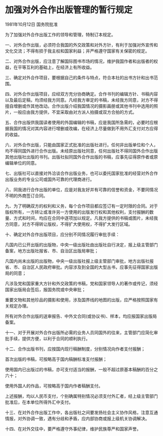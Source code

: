 # 加强对外合作出版管理的暂行规定

1981年10月12日 国务院批准

<!-- INFO END -->

为了加强对外合作出版工作的领导和管理，特制订本规定。

一、对外合作出版，必须符合我国的外交政策和对外方针，有利于加强对外宣传和文化交流；不得有损于我主权和国家利益；并严格遵守国家有关保密的规定。

二、对外合作出版，应注意了解国际图书市场的情况，维护我国作者和出版者的权益，在平等互利的基础上，在经济上有所收益。

三、确定对外合作项目，要根据自己的条件与特点，符合本社的出书方针和出书范围。

四、对外合作出版项目，应经双方充分协商确定。合作书刊的编辑方针、书稿内容以及最后定稿，均须经我方同意。凡经我方审定的书稿，未经我方同意，对方不得擅自增删或作其他改动。合作出版介绍我国情况的摄影画册或其他书刊中选用的照片，一般应由我方提供，不宜采取由对方派人拍摄或双方合拍的方式。

五、合作出版供我国读者使用的外国编辑的书稿，应是我国所急需的，必要时应根据我国的情况对其内容进行增删或改编，在经济上尽量做到不用外汇支付对方应得的收益。

六、对外合作出版，只能由国家正式批准的出版社进行。任何非出版单位和个人，均不得同国外进行合作出版。未经原出版社同意，任何出版社不得同国外合作出版其他出版社出版的书刊。出版社拟同国外合作出版的书稿，应事先征得原作者或原编辑单位的同意。

七、出版社可以直接对外洽谈合作出版业务，也可以委托国家批准的经营对外合作出版业务的专业公司或国外可靠的代理商进行。

八、同我进行合作出版的单位，应是对我友好并有可靠的信誉和资金，不要同情况不明的外商签订合同。

九、为了明确双方的权利和义务，每个合作项目都应签订有一定时限的合同。对于版权所有，一方转让或准许另一方使用的出版发行权和其他权利，支付报酬的数量、方式和时间，均应在合同中逐项加以规定。凡我方提供的书稿或图片，未经我方同意，对方不得转让版权，不得扩大使用权，不得扩大发行区域。

十、确定对外合作出版项目，应分别不同情况履行审批手续：

凡国内已公开出版的出版物，中央一级出版社由出版社自行决定，报上级主管部门备案，地方出版社报省、市、自治区出版局审批；

凡国内尚未出版的出版物，中央一级出版社报上级主管部门审批，地方出版社报省、市、自治区人民政府审批。内容涉及到全国的大型丛书，应事先征得国家出版局的同意；

凡涉及党和国家重大方针和外交政策的书稿，党和国家领导人的著作或传记，须经国家出版局会签后，报国务院或中央审批；

重要文物和其他珍品的摄影和使用，涉及国界线的地图的出版，应严格按照国家有关规定办理。

所有对外合作出版的送审报告、中外文合同(或协议书)、样本，均应报国家出版局备案。

十一、对于开展对外合作出版所必需的业务人员同国外的往来，主管部门应简化审批手续，提供方便，以利于合同的顺利执行。

十二、合作出版书刊，应按国内现行稿酬制度，分别情况向作者支付报酬；

首次出版的书稿，可按略高于国内稿酬标准支付报酬；

使用国内已出版过的书稿，亦可支付适当的报酬，一般不超过原基本稿酬的百分之六十；

使用外国人的作品，可按略高于国内作者稿酬支付。

上述报酬，均以人民币支付，个别确属特别情况必须支付外汇者，经上级主管部门批准后，在本单位所得外汇中支付。

十三、在对外合作出版工作中，各出版社之间要发扬社会主义协作风格，注意互通情报，对外协调一致，遇有分歧和矛盾，应内部协商或报上级机关协调解决。

十四、在对外交往中，要严格遵守外事纪律，维护民族尊严和国家声誉。